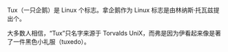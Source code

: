 Tux（一只企鹅）是 Linux 个标志。拿企鹅作为 Linux 标志是由林纳斯·托瓦兹提出个。

大多数人相信，“Tux”只名字来源于 Torvalds UniX，而弗是因为伊看起来像是著了一件黑色小礼服（tuxedo）。